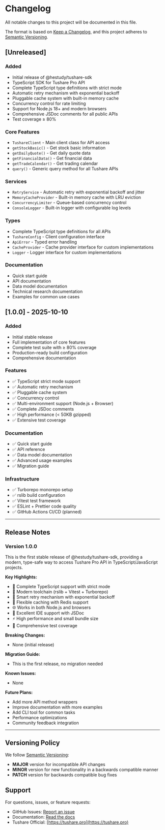 # Changelog

All notable changes to this project will be documented in this file.

The format is based on [Keep a Changelog](https://keepachangelog.com/en/1.0.0/),
and this project adheres to [Semantic Versioning](https://semver.org/spec/v2.0.0.html).

## [Unreleased]

### Added
- Initial release of @hestudy/tushare-sdk
- TypeScript SDK for Tushare Pro API
- Complete TypeScript type definitions with strict mode
- Automatic retry mechanism with exponential backoff
- Pluggable cache system with built-in memory cache
- Concurrency control for rate limiting
- Support for Node.js 18+ and modern browsers
- Comprehensive JSDoc comments for all public APIs
- Test coverage ≥ 80%

### Core Features
- `TushareClient` - Main client class for API access
- `getStockBasic()` - Get stock basic information
- `getDailyQuote()` - Get daily quote data
- `getFinancialData()` - Get financial data
- `getTradeCalendar()` - Get trading calendar
- `query()` - Generic query method for all Tushare APIs

### Services
- `RetryService` - Automatic retry with exponential backoff and jitter
- `MemoryCacheProvider` - Built-in memory cache with LRU eviction
- `ConcurrencyLimiter` - Queue-based concurrency control
- `ConsoleLogger` - Built-in logger with configurable log levels

### Types
- Complete TypeScript type definitions for all APIs
- `TushareConfig` - Client configuration interface
- `ApiError` - Typed error handling
- `CacheProvider` - Cache provider interface for custom implementations
- `Logger` - Logger interface for custom implementations

### Documentation
- Quick start guide
- API documentation
- Data model documentation
- Technical research documentation
- Examples for common use cases

## [1.0.0] - 2025-10-10

### Added
- Initial stable release
- Full implementation of core features
- Complete test suite with ≥ 80% coverage
- Production-ready build configuration
- Comprehensive documentation

### Features
- ✅ TypeScript strict mode support
- ✅ Automatic retry mechanism
- ✅ Pluggable cache system
- ✅ Concurrency control
- ✅ Multi-environment support (Node.js + Browser)
- ✅ Complete JSDoc comments
- ✅ High performance (< 50KB gzipped)
- ✅ Extensive test coverage

### Documentation
- ✅ Quick start guide
- ✅ API reference
- ✅ Data model documentation
- ✅ Advanced usage examples
- ✅ Migration guide

### Infrastructure
- ✅ Turborepo monorepo setup
- ✅ rslib build configuration
- ✅ Vitest test framework
- ✅ ESLint + Prettier code quality
- ✅ GitHub Actions CI/CD (planned)

---

## Release Notes

### Version 1.0.0

This is the first stable release of @hestudy/tushare-sdk, providing a modern, type-safe way to access Tushare Pro API in TypeScript/JavaScript projects.

**Key Highlights:**
- 🎯 Complete TypeScript support with strict mode
- 🚀 Modern toolchain (rslib + Vitest + Turborepo)
- 🔄 Smart retry mechanism with exponential backoff
- 💾 Flexible caching with Redis support
- 🌐 Works in both Node.js and browsers
- 📝 Excellent IDE support with JSDoc
- ⚡ High performance and small bundle size
- 🧪 Comprehensive test coverage

**Breaking Changes:**
- None (initial release)

**Migration Guide:**
- This is the first release, no migration needed

**Known Issues:**
- None

**Future Plans:**
- Add more API method wrappers
- Improve documentation with more examples
- Add CLI tool for common tasks
- Performance optimizations
- Community feedback integration

---

## Versioning Policy

We follow [Semantic Versioning](https://semver.org/):
- **MAJOR** version for incompatible API changes
- **MINOR** version for new functionality in a backwards compatible manner
- **PATCH** version for backwards compatible bug fixes

## Support

For questions, issues, or feature requests:
- GitHub Issues: [Report an issue](https://github.com/hestudy/tushare-sdk/issues)
- Documentation: [Read the docs](../../specs/001-tushare-typescript-sdk/)
- Tushare Official: [https://tushare.pro](https://tushare.pro)

